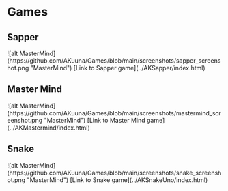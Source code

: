 # Games

<h2>Sapper</h2>
![alt MasterMind](https://github.com/AKuuna/Games/blob/main/screenshots/sapper_screenshot.png "MasterMind")
[Link to Sapper game](../AKSapper/index.html)

<h2>Master Mind</h2>
![alt MasterMind](https://github.com/AKuuna/Games/blob/main/screenshots/mastermind_screenshot.png "MasterMind")
[Link to Master Mind game](../AKMastermind/index.html)

<h2>Snake</h2>
![alt MasterMind](https://github.com/AKuuna/Games/blob/main/screenshots/snake_screenshot.png "MasterMind")
[Link to Snake game](../AKSnakeUno/index.html)

